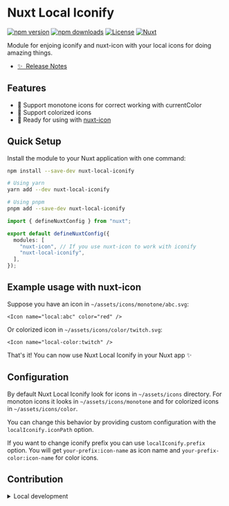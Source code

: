 # Nuxt Local Iconify

[![npm version][npm-version-src]][npm-version-href]
[![npm downloads][npm-downloads-src]][npm-downloads-href]
[![License][license-src]][license-href]
[![Nuxt][nuxt-src]][nuxt-href]

Module for enjoing iconify and nuxt-icon with your local icons for doing amazing things.

- [✨ &nbsp;Release Notes](/CHANGELOG.md)
  <!-- - [🏀 Online playground](https://stackblitz.com/github/your-org/nuxt-local-iconify?file=playground%2Fapp.vue) -->
  <!-- - [📖 &nbsp;Documentation](https://example.com) -->

## Features

<!-- Highlight some of the features your module provide here -->

- 🩵 Support monotone icons for correct working with currentColor
- 🎨 Support colorized icons
- 🥳 Ready for using with [nuxt-icon](https://github.com/nuxt-modules/icon)

## Quick Setup

Install the module to your Nuxt application with one command:

```bash
npm install --save-dev nuxt-local-iconify

# Using yarn
yarn add --dev nuxt-local-iconify

# Using pnpm
pnpm add --save-dev nuxt-local-iconify
```

```typescript
import { defineNuxtConfig } from "nuxt";

export default defineNuxtConfig({
  modules: [
    "nuxt-icon", // If you use nuxt-icon to work with iconify
    "nuxt-local-iconify",
  ],
});
```

## Example usage with nuxt-icon

Suppose you have an icon in `~/assets/icons/monotone/abc.svg`:

```vue
<Icon name="local:abc" color="red" />
```

Or colorized icon in `~/assets/icons/color/twitch.svg`:

```vue
<Icon name="local-color:twitch" />
```

That's it! You can now use Nuxt Local Iconify in your Nuxt app ✨

## Configuration

By default Nuxt Local Iconify look for icons in `~/assets/icons` directory.
For monoton icons it looks in `~/assets/icons/monotone` and for colorized icons in `~/assets/icons/color`.

You can change this behavior by providing custom configuration with the `localIconify.iconPath` option.

If you want to change iconify prefix you can use `localIconify.prefix` option.
You will get `your-prefix:icon-name` as icon name and `your-prefix-color:icon-name` for color icons.

## Contribution

<details>
  <summary>Local development</summary>

```bash
# Install dependencies
npm install

# Generate type stubs
npm run dev:prepare

# Develop with the playground
npm run dev

# Build the playground
npm run dev:build

# Run ESLint
npm run lint

# Run Vitest
npm run test
npm run test:watch

# Release new version
npm run release
```

</details>

<!-- Badges -->

[npm-version-src]: https://img.shields.io/npm/v/nuxt-local-iconify/latest.svg?style=flat&colorA=020420&colorB=00DC82
[npm-version-href]: https://npmjs.com/package/nuxt-local-iconify
[npm-downloads-src]: https://img.shields.io/npm/dm/nuxt-local-iconify.svg?style=flat&colorA=020420&colorB=00DC82
[npm-downloads-href]: https://npmjs.com/package/nuxt-local-iconify
[license-src]: https://img.shields.io/npm/l/nuxt-local-iconify.svg?style=flat&colorA=020420&colorB=00DC82
[license-href]: https://npmjs.com/package/nuxt-local-iconify
[nuxt-src]: https://img.shields.io/badge/Nuxt-020420?logo=nuxt.js
[nuxt-href]: https://nuxt.com
